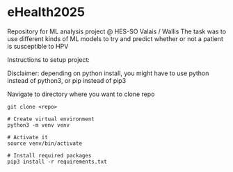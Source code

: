# eHealth2025
Repository for ML analysis project @ HES-SO Valais / Wallis
The task was to use different kinds of ML models to try and predict whether or not a patient is susceptible to HPV

Instructions to setup project:

Disclaimer: depending on python install, you might have to use python instead of python3, or pip instead of pip3

Navigate to directory where you want to clone repo

    git clone <repo>

    # Create virtual environment
    python3 -m venv venv

    # Activate it
    source venv/bin/activate

    # Install required packages
    pip3 install -r requirements.txt
